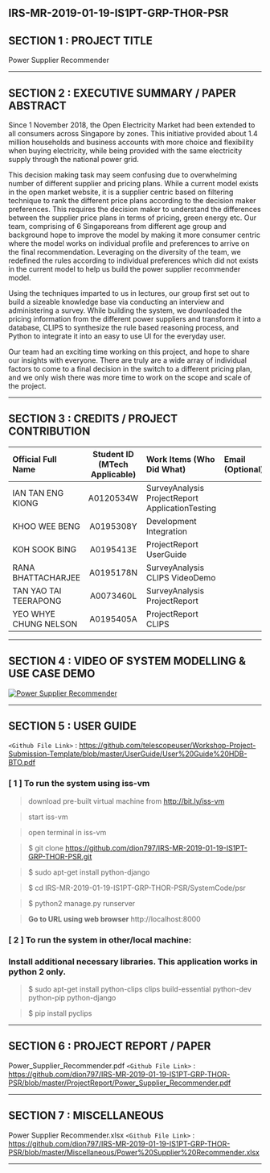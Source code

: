 IRS-MR-2019-01-19-IS1PT-GRP-THOR-PSR
---

## SECTION 1 : PROJECT TITLE
Power Supplier Recommender

---
## SECTION 2 : EXECUTIVE SUMMARY / PAPER ABSTRACT
Since 1 November 2018, the Open Electricity Market had been extended to all consumers across Singapore by zones. This initiative provided about 1.4 million households and business accounts with more choice and flexibility when buying electricity, while being provided with the same electricity supply through the national power grid. 

This decision making task may seem confusing due to overwhelming number of different supplier and pricing plans. While a current model exists in the open market website, it is a supplier centric based on filtering technique to rank the different price plans according to the decision maker preferences. This requires the decision maker to understand the differences between the supplier price plans in terms of pricing, green energy etc.   Our team, comprising of 6 Singaporeans from different age group and background hope to improve the model by making it more consumer centric where the model works on individual profile and preferences to arrive  on the final recommendation. Leveraging on the diversity of the team, we redefined the rules according to individual preferences which did not exists in the current model to help us build the power supplier recommender model. 

Using the techniques imparted to us in lectures, our group first set out to build a sizeable knowledge base via conducting an interview and administering a survey. While building the system, we downloaded the pricing information from the different power suppliers and transform it into a database, CLIPS to synthesize the rule based reasoning process, and Python to integrate it into an easy to use UI for the everyday user. 

Our team had an exciting time working on this project, and hope to share our insights with everyone. There are truly are a wide array of individual factors to come to a final decision in the switch to a different pricing plan, and we only wish there was more time to work on the scope and scale of the project.   

---
## SECTION 3 : CREDITS / PROJECT CONTRIBUTION

| Official Full Name  | Student ID (MTech Applicable)  | Work Items (Who Did What) | Email (Optional) |
| :------------ |:---------------:| :-----| :-----|
| IAN TAN ENG KIONG | A0120534W | SurveyAnalysis ProjectReport ApplicationTesting|  |
| KHOO WEE BENG | A0195308Y | Development Integration|  |
| KOH SOOK BING | A0195413E | ProjectReport UserGuide|  |
| RANA BHATTACHARJEE | A0195178N | SurveyAnalysis CLIPS VideoDemo|  |
| TAN YAO TAI TEERAPONG | A0073460L | SurveyAnalysis ProjectReport|  |
| YEO WHYE CHUNG NELSON | A0195405A | ProjectReport CLIPS|  |

---
## SECTION 4 : VIDEO OF SYSTEM MODELLING & USE CASE DEMO

[![Power Supplier Recommender](https://youtu.be/mmfMunHuYzE)](https://youtu.be/mmfMunHuYzE "Power Supplier Recommender")

---
## SECTION 5 : USER GUIDE

`<Github File Link>` : <https://github.com/telescopeuser/Workshop-Project-Submission-Template/blob/master/UserGuide/User%20Guide%20HDB-BTO.pdf>

### [ 1 ] To run the system using iss-vm

> download pre-built virtual machine from http://bit.ly/iss-vm

> start iss-vm

> open terminal in iss-vm

> $ git clone https://github.com/dion797/IRS-MR-2019-01-19-IS1PT-GRP-THOR-PSR.git

> $ sudo apt-get install python-django

> $ cd IRS-MR-2019-01-19-IS1PT-GRP-THOR-PSR/SystemCode/psr

> $ python2 manage.py runserver

> **Go to URL using web browser** http://localhost:8000

### [ 2 ] To run the system in other/local machine:
### Install additional necessary libraries. This application works in python 2 only.

> $ sudo apt-get install python-clips clips build-essential python-dev python-pip python-django

> $ pip install pyclips 

---
## SECTION 6 : PROJECT REPORT / PAPER

Power_Supplier_Recommender.pdf
`<Github File Link>` : <https://github.com/dion797/IRS-MR-2019-01-19-IS1PT-GRP-THOR-PSR/blob/master/ProjectReport/Power_Supplier_Recommender.pdf>

---
## SECTION 7 : MISCELLANEOUS

Power Supplier Recommender.xlsx
`<Github File Link>` : <https://github.com/dion797/IRS-MR-2019-01-19-IS1PT-GRP-THOR-PSR/blob/master/Miscellaneous/Power%20Supplier%20Recommender.xlsx>

---
